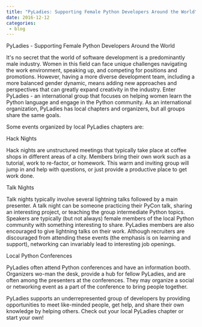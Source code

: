 ```yaml
---
title: "PyLadies: Supporting Female Python Developers Around the World"
date: 2016-12-12
categories: 
 - blog
---
```


PyLadies - Supporting Female Python Developers Around the World

It's no secret that the world of software development is a predominantly male industry. Women in this field can face unique challenges navigating the work environment, speaking up, and competing for positions and promotions. However, having a more diverse development team, including a more balanced gender dynamic, means adding new approaches and perspectives that can greatly expand creativity in the industry. Enter PyLadies - an international group that focuses on helping women learn the Python language and engage in the Python community. As an international organization, PyLadies has local chapters and organizers, but all groups share the same goals. 

Some events organized by local PyLadies chapters are:  

Hack Nights

Hack nights are unstructured meetings that typically take place at coffee shops in different areas of a city. Members bring their own work such as a tutorial, work to re-factor, or homework. This warm and inviting group will jump in and help with questions, or just provide a productive place to get work done. 

Talk Nights

Talk nights typically involve several lightning talks followed by a main presenter. A talk night can be someone practicing their PyCon talk, sharing an interesting project, or teaching the group intermediate Python topics. Speakers are typically (but not always) female members of the local Python community with something interesting to share. PyLadies members are also encouraged to give lightning talks on their work. Although recruiters are discouraged from attending these events (the emphasis is on learning and support), networking can invariably lead to interesting job openings.

Local Python Conferences

PyLadies often attend Python conferences and have an information booth. Organizers wo-man the desk, provide a hub for fellow PyLadies, and are often among the presenters at the conferences. They may organize a social or networking event as a part of the conference to bring people together.

PyLadies supports an underrepresented group of developers by providing opportunities to meet like-minded people, get help, and share their own knowledge by helping others. Check out your local PyLadies chapter or start your own!
